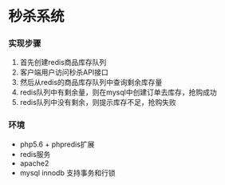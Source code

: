 # 秒杀系统


### 实现步骤
1. 首先创建redis商品库存队列
2. 客户端用户访问秒杀API接口
3. 然后从redis的商品库存队列中查询剩余库存量
4. redis队列中有剩余量，则在mysql中创建订单去库存，抢购成功
5. redis队列中没有剩余，则提示库存不足，抢购失败

### 环境
* php5.6 + phpredis扩展
* redis服务
* apache2
* mysql innodb 支持事务和行锁



